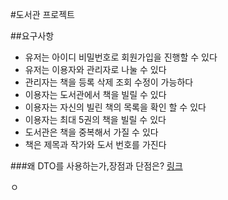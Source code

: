 #도서관 프로젝트

##요구사항

- 유저는 아이디 비밀번호로 회원가입을 진행할 수 있다
- 유저는 이용자와 관리자로 나눌 수 있다
- 관리자는 책을 등록 삭제 조회 수정이 가능하다
- 이용자는 도서관에서 책을 빌릴 수 있다
- 이용자는 자신의 빌린 책의 목록을 확인 할 수 있다
- 이용자는 최대 5권의 책을 빌릴 수 있다
- 도서관은 책을 중복해서 가질 수 있다
- 책은 제목과 작가와 도서 번호를 가진다


###왜 DTO를 사용하는가,장점과 단점은?
[링크](https://entityframework.net/knowledge-base/21554977/should-services-always-return-dtos--or-can-they-also-return-domain-models-)


ㅇ